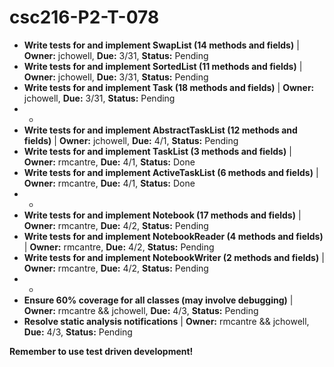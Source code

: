 # csc216-P2-T-078


- **Write tests for and implement SwapList (14 methods and fields)** | **Owner:** jchowell, **Due:** 3/31, **Status:** Pending
- **Write tests for and implement SortedList (11 methods and fields)** | **Owner:** jchowell, **Due:** 3/31, **Status:** Pending
- **Write tests for and implement Task (18 methods and fields)** | **Owner:** jchowell, **Due:** 3/31, **Status:** Pending
- -
- **Write tests for and implement AbstractTaskList (12 methods and fields)** | **Owner:** jchowell, **Due:** 4/1, **Status:** Pending
- **Write tests for and implement TaskList (3 methods and fields)** | **Owner:** rmcantre, **Due:** 4/1, **Status:** Done
- **Write tests for and implement ActiveTaskList (6 methods and fields)** | **Owner:** rmcantre, **Due:** 4/1, **Status:** Done
- -
- **Write tests for and implement Notebook (17 methods and fields)** | **Owner:** rmcantre, **Due:** 4/2, **Status:** Pending
- **Write tests for and implement NotebookReader (4 methods and fields)** | **Owner:** rmcantre, **Due:** 4/2, **Status:** Pending
- **Write tests for and implement NotebookWriter (2 methods and fields)** | **Owner:** rmcantre, **Due:** 4/2, **Status:** Pending
- -
- **Ensure 60% coverage for all classes (may involve debugging)** | **Owner:** rmcantre && jchowell, **Due:** 4/3, **Status:** Pending
- **Resolve static analysis notifications** | **Owner:** rmcantre && jchowell, **Due:** 4/3, **Status:** Pending

**Remember to use test driven development!**
